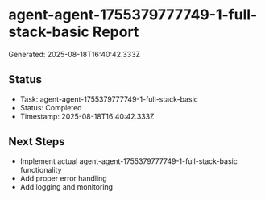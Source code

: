 # agent-agent-1755379777749-1-full-stack-basic Report

Generated: 2025-08-18T16:40:42.333Z

## Status
- Task: agent-agent-1755379777749-1-full-stack-basic
- Status: Completed
- Timestamp: 2025-08-18T16:40:42.333Z

## Next Steps
- Implement actual agent-agent-1755379777749-1-full-stack-basic functionality
- Add proper error handling
- Add logging and monitoring
